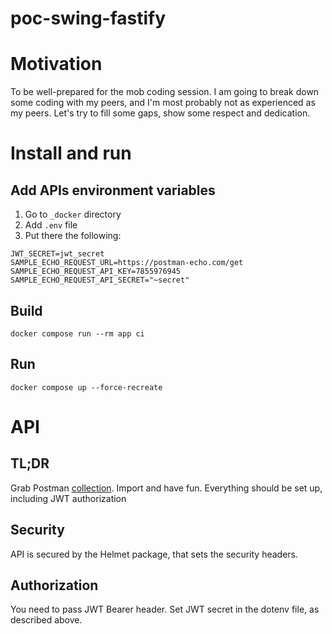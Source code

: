 # poc-swing-fastify

# Motivation

To be well-prepared for the mob coding session. I am going to break down some coding with my peers,
and I'm most probably not as experienced as my peers. Let's try to fill some gaps, show some respect and dedication.

# Install and run

## Add APIs environment variables

1. Go to `_docker` directory
2. Add `.env` file
3. Put there the following:
```dotenv
JWT_SECRET=jwt_secret
SAMPLE_ECHO_REQUEST_URL=https://postman-echo.com/get
SAMPLE_ECHO_REQUEST_API_KEY=7855976945
SAMPLE_ECHO_REQUEST_API_SECRET="~secret"
```

## Build

```shell
docker compose run --rm app ci
```

## Run

```shell
docker compose up --force-recreate
```

# API

## TL;DR

Grab Postman [collection](./_postman/collection.json).
Import and have fun. Everything should be set up, including JWT authorization

## Security

API is secured by the Helmet package, that sets the security headers.

## Authorization

You need to pass JWT Bearer header. Set JWT secret in the dotenv file, as described above.
